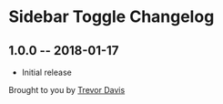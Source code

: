 # Sidebar Toggle Changelog

## 1.0.0 -- 2018-01-17

* Initial release

Brought to you by [Trevor Davis](https://www.viget.com/)

